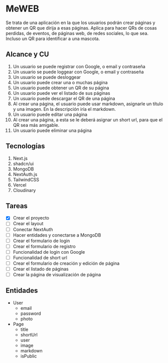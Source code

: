 # MeWEB

Se trata de una aplicación en la que los usuarios podrán crear
páginas y obtener un QR que dirija a esas páginas. Aplica para hacer
QRs de cosas perdidas, de eventos, de páginas web, de redes sociales,
lo que sea. Incluso un QR para identificar a una mascota.

## Alcance y CU

1. Un usuario se puede registrar con Google, o email y contraseña
2. Un usuario se puede loggear con Google, o email y contraseña
3. Un usuario se puede desloggear
3. Un usuario puede crear una o muchas página
4. Un usuario puede obtener un QR de su página
5. Un usuario puede ver el listado de sus páginas
5. Un usuario puede descargar el QR de una página
6. Al crear una página, el usuario puede usar markdown, asignarle un
   título y una imagen. En la descripción iría el markdown.
7. Un usuario puede editar una página
8. Al crear una página, a esta se le deberá asignar un short url,
   para que el QR sea más amigable.
9. Un usuario puede eliminar una página

## Tecnologías
1. Next.js
2. shadcn/ui
3. MongoDB
3. NextAuth.js
4. TailwindCSS
5. Vercel
6. Cloudinary

## Tareas
- [x] Crear el proyecto
- [ ] Crear el layout
- [ ] Conectar NextAuth
- [ ] Hacer entidades y conectarse a MongoDB
- [ ] Crear el formulario de login
- [ ] Crear el formulario de registro
- [ ] Funcionalidad de login con Google
- [ ] Funcionalidad de short url
- [ ] Crear el formulario de creación y edición de página
- [ ] Crear el listado de páginas
- [ ] Crear la página de visualización de página

## Entidades
- User
  - email   
  - password
  - photo
- Page
  - title
  - shortUrl
  - user
  - image
  - markdown
  - isPublic
